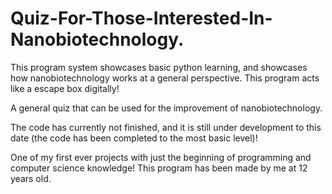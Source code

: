 # Quiz-For-Those-Interested-In-Nanobiotechnology.
This program system showcases basic python learning, and showcases how nanobiotechnology works at a general perspective. This program acts like a escape box digitally!


A general quiz that can be used for the improvement of nanobiotechnology.

The code has currently not finished, and it is still under development to this date (the code has been completed to the most basic level)!


One of my first ever projects with just the beginning of programming and computer science knowledge! This program has been made by me at 12 years old.
